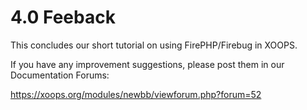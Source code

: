 # 4.0 Feeback
This concludes our short tutorial on using FirePHP/Firebug in XOOPS. 

If you have any improvement suggestions, please post them in our Documentation Forums:

https://xoops.org/modules/newbb/viewforum.php?forum=52
